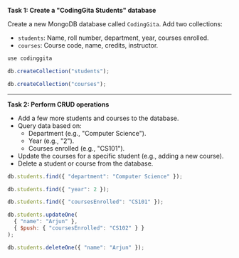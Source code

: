 **Task 1: Create a "CodingGita Students" database**

Create a new MongoDB database called `CodingGita`. Add two collections:
- `students`: Name, roll number, department, year, courses enrolled.
- `courses`: Course code, name, credits, instructor.

```js
use codinggita
```
```js
db.createCollection("students");
```
```js
db.createCollection("courses");
```
---

**Task 2: Perform CRUD operations**
- Add a few more students and courses to the database.
- Query data based on:
  - Department (e.g., "Computer Science").
  - Year (e.g., "2").
  - Courses enrolled (e.g., "CS101").
- Update the courses for a specific student (e.g., adding a new course).
- Delete a student or course from the database.

```js
db.students.find({ "department": "Computer Science" });
```
```js
db.students.find({ "year": 2 });
```
```js
db.students.find({ "coursesEnrolled": "CS101" });
```
```js
db.students.updateOne(
  { "name": "Arjun" },
  { $push: { "coursesEnrolled": "CS102" } }
);
```
```js
db.students.deleteOne({ "name": "Arjun" });
```